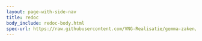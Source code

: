 ```yaml
---
layout: page-with-side-nav
title: redoc
body_include: redoc-body.html
spec-url: https://raw.githubusercontent.com/VNG-Realisatie/gemma-zaken/master/api-specificatie/ztc/1.3.x/openapi.yaml
---
```

<redoc spec-url='{{ page.spec-url}}'></redoc>
